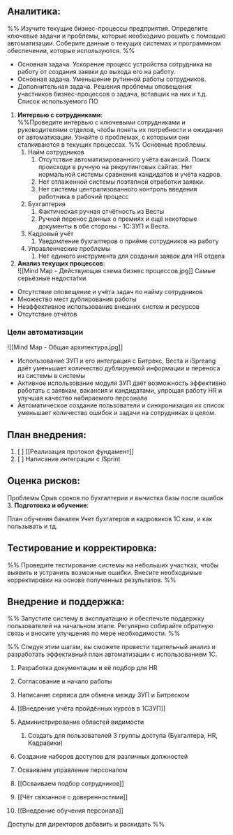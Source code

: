 ## **Аналитика**:  
%% Изучите текущие бизнес-процессы предприятия.  Определите ключевые задачи и проблемы, которые необходимо решить с помощью автоматизации.  Соберите данные о текущих системах и программном обеспечении, которые используются.  %%
- Основная задача. Ускорение процесс устройства сотрудника на работу от создания заявки до выхода его на работу. 
- Основная задача. Уменьшение рутинной работы сотрудников.
- Дополнительная задача. Решения проблемы оповещения участников бизнес-процессов о задача, вставших на них и т.д. 
Список используемого ПО
1. **Интервью с сотрудниками**:  
%%Проведите интервью с ключевыми сотрудниками и руководителями отделов, чтобы понять их потребности и ожидания от автоматизации.  Узнайте о проблемах, с которыми они сталкиваются в текущих процессах.   %%
  Основные проблемы.
	1. Найм сотрудников
		1. Отсутствие автоматизированного учёта вакансий. Поиск происходи в ручную на рекрутинговых сайтах. Нет нормальной системы сравнения кандидатов и учёта кадров. 
		2. Нет отлаженной системы поэтапной отработки заявки.
		3. Нет системы централизованного контроль введения работника в рабочий процесс
	2. Бухгалтерия
		1. Фактическая ручная отчётность из Весты
		2. Ручной перенос данных о премиях и ещё некоторые документы в обе стороны - 1С:ЗУП и Веста.
	3. Кадровый учёт
		1. Уведомление бухгалтеров о приёме сотрудников на работу
	4. Управленческие проблемы
		1. Нет единого инструмента для создания заявок для HR отдела
2. **Анализ текущих процессов**:  
  ![[Mind Map - Действующая схема бизнес процессов.jpg]]
Самые серьёзные недостатки. 
* Отсутствие оповещение и учёта задач по найму сотрудников
* Множество мест дублирования работы
* Неэффективное использование внешних систем и ресурсов
* Отсутствие отчётов
### **Цели автоматизации**

  ![[Mind Map - Общая архитектура.jpg]]
* Использование ЗУП и его интеграция с Битрекс, Веста и iSpreang даёт уменьшает количество дублируемой информации и переноса из системы в системы
* Активное использование модуля ЗУП даёт возможность эффективно работать с заявкам, вакансия и кандидатами, упрощая работу HR и улучшая качество набираемого персонала
* Автоматическое создание пользователи и синхронизация их список уменьшает количество ошибок и задачи на сотрудниках в целом.
##  **План внедрения**:  

1. [ ] [[Реализация протокол фундамент]]
2. [ ] Написание интеграции с ISprint
##  **Оценка рисков**:  

Проблемы
	Срыв сроков по бухгалтерии и вычистка базы после ошибок
3. **Подготовка и обучение**:  

  План обучения банален
  Учет бухгатеров и кадровиков 1С кам, и как пользывать и тд. 
  ## **Тестирование и корректировка**:  
%% Проведите тестирование системы на небольших участках, чтобы выявить и устранить возможные ошибки. Внесите необходимые корректировки на основе полученных результатов.  %%
## **Внедрение и поддержка**:  
%% Запустите систему в эксплуатацию и обеспечьте поддержку пользователей на начальном этапе.  Регулярно собирайте обратную связь и вносите улучшения по мере необходимости. %%






%% Следуя этим шагам, вы сможете провести тщательный анализ и разработать эффективный план автоматизации с использованием 1С.


1. Разработка документации и её подбор для HR
2. Согласование и начало работы
3. Написание сервиса для обмена между ЗУП и Битреском
4. [[Внедрение учёта пройдённых курсов в 1СЗУП]]

 1. Администрирование областей видимости
	1. Создать для пользователей 3 группы доступа (Бухгалтера, HR, Кадравики)
2. Создание наборов доступов для различных должностей
3. Осваиваем управление персоналом
4. [[Осваиваем подбор сотрудников]] 
5. [[Чёт связанное с доверенностями]] 
6. [[Внедрение обучения персонала]] 

Доступы для директоров добавить и раскидать %%